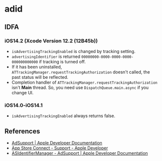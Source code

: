 # adid

## IDFA
### iOS14.2 (Xcode Version 12.2 (12B45b))
- `isAdvertisingTrackingEnabled` is changed by tracking setting.
- `advertisingIdentifier` is returned `00000000-0000-0000-0000-000000000000` if tracking is turned off.
- If it has been uninstalled, `ATTrackingManager.requestTrackingAuthorization` doesn't called, the past status will be reflected.
- Completion handler of `ATTrackingManager.requestTrackingAuthorization` isn't **Main** thread. So, you need use `DispatchQueue.main.async` if you change UI.
### iOS14.0-iOS14.1
- `isAdvertisingTrackingEnabled` always returns false.

## References

- [AdSupport \| Apple Developer Documentation](https://developer.apple.com/documentation/adsupport)
- [App Store Connect \- Support \- Apple Developer](https://developer.apple.com/support/app-store-connect/)
- [ASIdentifierManager \- AdSupport \| Apple Developer Documentation](https://developer.apple.com/documentation/adsupport/asidentifiermanager)
